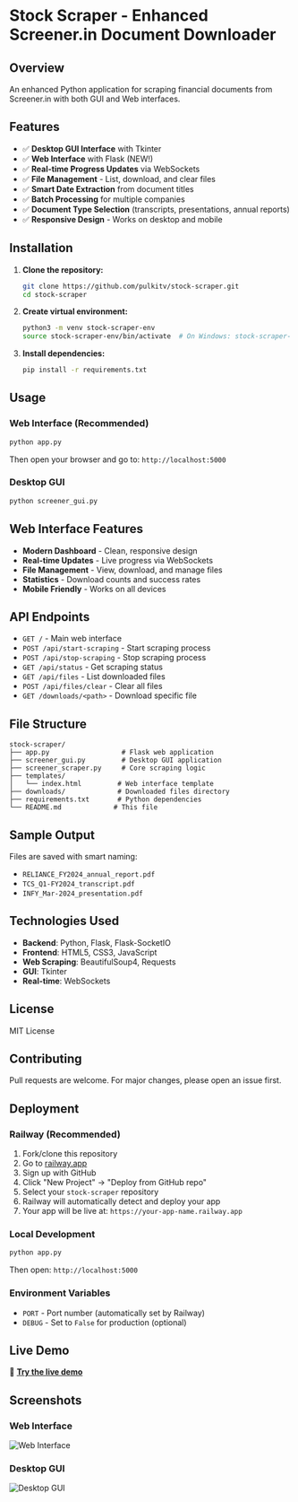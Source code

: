 # Stock Scraper - Enhanced Screener.in Document Downloader

## Overview
An enhanced Python application for scraping financial documents from Screener.in with both GUI and Web interfaces.

## Features
- ✅ **Desktop GUI Interface** with Tkinter
- ✅ **Web Interface** with Flask (NEW!)
- ✅ **Real-time Progress Updates** via WebSockets
- ✅ **File Management** - List, download, and clear files
- ✅ **Smart Date Extraction** from document titles
- ✅ **Batch Processing** for multiple companies
- ✅ **Document Type Selection** (transcripts, presentations, annual reports)
- ✅ **Responsive Design** - Works on desktop and mobile

## Installation

1. **Clone the repository:**
   ```bash
   git clone https://github.com/pulkitv/stock-scraper.git
   cd stock-scraper
   ```

2. **Create virtual environment:**
   ```bash
   python3 -m venv stock-scraper-env
   source stock-scraper-env/bin/activate  # On Windows: stock-scraper-env\Scripts\activate
   ```

3. **Install dependencies:**
   ```bash
   pip install -r requirements.txt
   ```

## Usage

### Web Interface (Recommended)
```bash
python app.py
```
Then open your browser and go to: `http://localhost:5000`

### Desktop GUI
```bash
python screener_gui.py
```

## Web Interface Features

- **Modern Dashboard** - Clean, responsive design
- **Real-time Updates** - Live progress via WebSockets
- **File Management** - View, download, and manage files
- **Statistics** - Download counts and success rates
- **Mobile Friendly** - Works on all devices

## API Endpoints

- `GET /` - Main web interface
- `POST /api/start-scraping` - Start scraping process
- `POST /api/stop-scraping` - Stop scraping process
- `GET /api/status` - Get scraping status
- `GET /api/files` - List downloaded files
- `POST /api/files/clear` - Clear all files
- `GET /downloads/<path>` - Download specific file

## File Structure
```
stock-scraper/
├── app.py                  # Flask web application
├── screener_gui.py         # Desktop GUI application
├── screener_scraper.py     # Core scraping logic
├── templates/
│   └── index.html         # Web interface template
├── downloads/             # Downloaded files directory
├── requirements.txt       # Python dependencies
└── README.md             # This file
```

## Sample Output
Files are saved with smart naming:
- `RELIANCE_FY2024_annual_report.pdf`
- `TCS_Q1-FY2024_transcript.pdf`
- `INFY_Mar-2024_presentation.pdf`

## Technologies Used
- **Backend**: Python, Flask, Flask-SocketIO
- **Frontend**: HTML5, CSS3, JavaScript
- **Web Scraping**: BeautifulSoup4, Requests
- **GUI**: Tkinter
- **Real-time**: WebSockets

## License
MIT License

## Contributing
Pull requests are welcome. For major changes, please open an issue first.

## Deployment

### Railway (Recommended)
1. Fork/clone this repository
2. Go to [railway.app](https://railway.app)
3. Sign up with GitHub
4. Click "New Project" → "Deploy from GitHub repo"
5. Select your `stock-scraper` repository
6. Railway will automatically detect and deploy your app
7. Your app will be live at: `https://your-app-name.railway.app`

### Local Development
```bash
python app.py
```
Then open: `http://localhost:5000`

### Environment Variables
- `PORT` - Port number (automatically set by Railway)
- `DEBUG` - Set to `False` for production (optional)

## Live Demo
🚀 **[Try the live demo](https://your-app-name.railway.app)**

## Screenshots

### Web Interface
![Web Interface](https://raw.githubusercontent.com/pulkitv/stock-scraper/main/screenshot-web.png)

### Desktop GUI
![Desktop GUI](https://raw.githubusercontent.com/pulkitv/stock-scraper/main/screenshot-gui.png)

